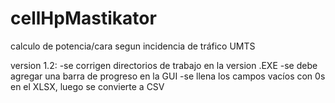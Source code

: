 # cellHpMastikator
calculo de potencia/cara segun incidencia de tráfico UMTS

version 1.2:
-se corrigen directorios de trabajo en la version .EXE
-se debe agregar una barra de progreso en la GUI
-se llena los campos vacíos con 0s en el XLSX, luego se convierte a CSV
